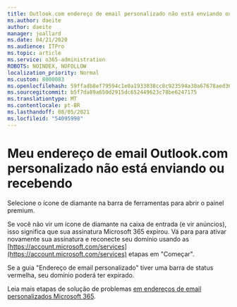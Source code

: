 ```yaml
---
title: Outlook.com endereço de email personalizado não está enviando ou recebendo
ms.author: daeite
author: daeite
manager: joallard
ms.date: 04/21/2020
ms.audience: ITPro
ms.topic: article
ms.service: o365-administration
ROBOTS: NOINDEX, NOFOLLOW
localization_priority: Normal
ms.custom: 8000083
ms.openlocfilehash: 59ffadb8ef79594c1e0a1933038cc8c923594a30a67678aed36aa62cf174c3aa
ms.sourcegitcommit: b5f7da89a650d2915dc652449623c78be6247175
ms.translationtype: MT
ms.contentlocale: pt-BR
ms.lasthandoff: 08/05/2021
ms.locfileid: "54095998"
---
```

# <a name="my-personalized-outlookcom-email-address-isnt-sending-or-receiving"></a>Meu endereço de email Outlook.com personalizado não está enviando ou recebendo

Selecione o ícone de diamante na barra de ferramentas para abrir o painel premium.

Se você não vir um ícone de diamante na caixa de entrada (e vir anúncios), isso significa que sua assinatura Microsoft 365 expirou. Vá para para ativar novamente sua assinatura e reconecte seu domínio usando as [https://account.microsoft.com/services](https://account.microsoft.com/services) etapas em "Começar".

Se a guia "Endereço de email personalizado" tiver uma barra de status vermelha, seu domínio poderá ter expirado.

Leia mais etapas de solução de problemas [em endereços de email personalizados Microsoft 365](https://support.office.com/article/75416a58-b225-4c02-8c07-8979403b427b?wt.mc_id=Office_Outlook_com_Alchemy).